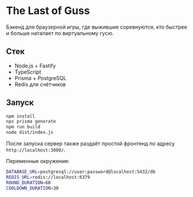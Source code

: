 # The Last of Guss

Бэкенд для браузерной игры, где выжившие соревнуются, кто быстрее и больше натапает по виртуальному гусю.

## Стек

- Node.js + Fastify
- TypeScript
- Prisma + PostgreSQL
- Redis для счётчиков

## Запуск

```bash
npm install
npx prisma generate
npm run build
node dist/index.js
```

После запуска сервер также раздаёт простой фронтенд по адресу `http://localhost:3000/`.

Переменные окружения:

```bash
DATABASE_URL=postgresql://user:password@localhost:5432/db
REDIS_URL=redis://localhost:6379
ROUND_DURATION=60
COOLDOWN_DURATION=30
```
